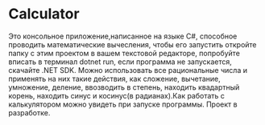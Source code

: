 # Calculator

Это консольное приложение,написанное на языке C#, способное проводить математические вычесления, чтобы его запустить откройте папку с этим проектом в вашем текстовой редакторе, попробуйте вписать в терминал dotnet run, если программа не запускается, скачайте .NET SDK. Можно использовать все рациональные числа и применять на них такие действия, как сложение, вычетание, умножение, деление, ввозводить в степень, находить квадартный корень, находить синус и косинус(в радианах).Как работать с калькулятором можно увидеть при запуске программы.
Проект в разработке.
